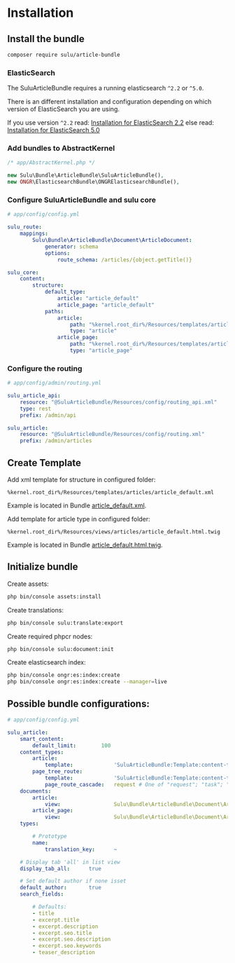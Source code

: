 # Installation

## Install the bundle
 
```bash
composer require sulu/article-bundle
```

### ElasticSearch

The SuluArticleBundle requires a running elasticsearch `^2.2` or `^5.0`.

There is an different installation and configuration depending on which version of ElasticSearch you are using.

If you use version `^2.2` read: [Installation for ElasticSearch 2.2](installation_es2.md)
else read: [Installation for ElasticSearch 5.0](installation_es5.md) 

### Add bundles to AbstractKernel

```php
/* app/AbstractKernel.php */

new Sulu\Bundle\ArticleBundle\SuluArticleBundle(),
new ONGR\ElasticsearchBundle\ONGRElasticsearchBundle(),
```

### Configure SuluArticleBundle and sulu core

```yml
# app/config/config.yml

sulu_route:
    mappings:
        Sulu\Bundle\ArticleBundle\Document\ArticleDocument:
            generator: schema
            options:
                route_schema: /articles/{object.getTitle()}

sulu_core:
    content:
        structure:
            default_type:
                article: "article_default"
                article_page: "article_default"
            paths:
                article:
                    path: "%kernel.root_dir%/Resources/templates/articles"
                    type: "article"
                article_page:
                    path: "%kernel.root_dir%/Resources/templates/articles"
                    type: "article_page"
```

### Configure the routing

```yml
# app/config/admin/routing.yml

sulu_article_api:
    resource: "@SuluArticleBundle/Resources/config/routing_api.xml"
    type: rest
    prefix: /admin/api

sulu_article:
    resource: "@SuluArticleBundle/Resources/config/routing.xml"
    prefix: /admin/articles
```

## Create Template

Add xml template for structure in configured folder:

```
%kernel.root_dir%/Resources/templates/articles/article_default.xml
```

Example is located in Bundle
[article_default.xml](https://github.com/sulu/SuluArticleBundle/blob/master/Resources/doc/article_default.xml).

Add template for article type in configured folder:

```
%kernel.root_dir%/Resources/views/articles/article_default.html.twig
```

Example is located in Bundle
[article_default.html.twig](https://github.com/sulu/SuluArticleBundle/blob/master/Resources/doc/article_default.html.twig).

## Initialize bundle

Create assets:

```bash
php bin/console assets:install
```

Create translations:

```bash
php bin/console sulu:translate:export
```

Create required phpcr nodes:

```bash
php bin/console sulu:document:init
```

Create elasticsearch index:

```bash
php bin/console ongr:es:index:create
php bin/console ongr:es:index:create --manager=live
```

## Possible bundle configurations:

```yml
# app/config/config.yml

sulu_article:
    smart_content:
        default_limit:        100
    content_types:
        article:
            template:             'SuluArticleBundle:Template:content-types/article-selection.html.twig'
        page_tree_route:
            template:             'SuluArticleBundle:Template:content-types/page-tree-route.html.twig'
            page_route_cascade:   request # One of "request"; "task"; "off"
    documents:
        article:
            view:                 Sulu\Bundle\ArticleBundle\Document\ArticleViewDocument
        article_page:
            view:                 Sulu\Bundle\ArticleBundle\Document\ArticlePageViewObject
    types:

        # Prototype
        name:
            translation_key:      ~

    # Display tab 'all' in list view
    display_tab_all:      true

    # Set default author if none isset
    default_author:       true
    search_fields:

        # Defaults:
        - title
        - excerpt.title
        - excerpt.description
        - excerpt.seo.title
        - excerpt.seo.description
        - excerpt.seo.keywords
        - teaser_description
```
